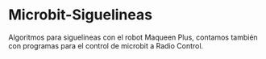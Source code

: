 # Microbit-Siguelineas
Algoritmos para siguelineas con el robot Maqueen Plus, contamos también con programas para el control de microbit a Radio Control.
